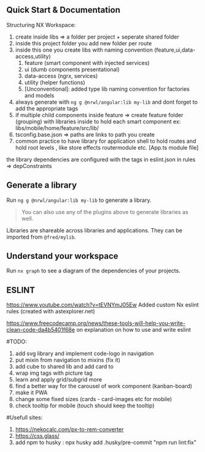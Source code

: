 ## Quick Start & Documentation

Structuring NX Workspace:

1. create inside libs => a folder per project + seperate shared folder
2. inside this project folder you add new folder per route
3. inside this one you create libs with naming convention (feature,ui,data-access,utility)
   1. feature (smart component with injected services)
   2. ui (dumb components presentational)
   3. data-access (ngrx, services)
   4. utility (helper functions)
   5. [Unconventional]: added type lib naming convention for factories and models
4. always generate with `ng g @nrwl/angular:lib my-lib` and dont forget to add the appropriate tags
5. if multiple child components inside feature => create feature folder (grouping) with libraries inside to hold each smart component
   ex: libs/mobile/home/feature/src/lib/
6. tsconfig.base.json => paths are links to path you create
7. common practice to have library for application shell to hold routes and hold root levels , like store effects routermodule etc. [App.ts module file]

the library dependencies are configured with the tags in eslint.json in rules => depConstraints

## Generate a library

Run `ng g @nrwl/angular:lib my-lib` to generate a library.

> You can also use any of the plugins above to generate libraries as well.

Libraries are shareable across libraries and applications. They can be imported from `@fred/mylib`.

## Understand your workspace

Run `nx graph` to see a diagram of the dependencies of your projects.

## ESLINT

https://www.youtube.com/watch?v=tEVNYmJ05Ew
Added custom Nx eslint rules (created with astexplorer.net)

https://www.freecodecamp.org/news/these-tools-will-help-you-write-clean-code-da4b5401f68e
on explanation on how to use and write eslint

#TODO:

1. add svg library and implement code-logo in navigation
2. put mixin from navigation to mixins (fix it)
3. add cube to shared lib and add card to
4. wrap img tags with picture tag
5. learn and apply grid/subgrid more
6. find a better way for the carousel of work component (kanban-board)
7. make it PWA
8. change some fixed sizes (cards - card-images etc for mobile)
9. check tooltip for mobile (touch should keep the tooltip)

#Usefull sites:

1. https://nekocalc.com/px-to-rem-converter
2. https://css.glass/
3. add npm to husky : npx husky add .husky/pre-commit "npm run lint:fix"
